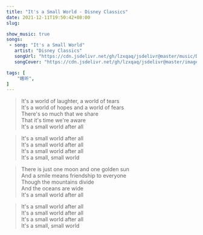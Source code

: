 ```yaml
---
title: "It's a Small World - Disney Classics"
date: 2021-12-11T19:50:42+08:00
slug: 

show_music: true
songs:
 - song: "It's a Small World"
   artist: "Disney Classics"
   songUrl: "https://cdn.jsdelivr.net/gh/lzxqaq/jsdelivr@master/music/Disney_Classics_It_s_a_Small_World_It_s_a_Small.mp3"
   songCover: "https://cdn.jsdelivr.net/gh/lzxqaq/jsdelivr@master/image/music/Disney.jpeg"

tags: [
    "瞎听",
]
---
```


> It's a world of laughter, a world of tears  
> It's a world of hopes and a world of fears  
> There's so much that we share  
> That it's time we're aware  
> It's a small world after all  

> It's a small world after all  
> It's a small world after all  
> It's a small world after all  
> It's a small, small world  

> There is just one moon and one golden sun  
> And a smile means friendship to everyone  
> Though the mountains divide  
> And the oceans are wide  
> It's a small world after all  

> It's a small world after all  
> It's a small world after all  
> It's a small world after all  
> It's a small, small world  